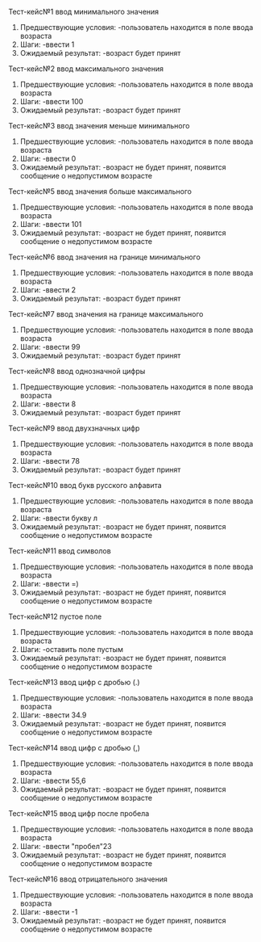 Тест-кейс№1 ввод минимального значения
1. Предшествующие условия:
-пользователь находится в поле ввода возраста
2. Шаги:
-ввести 1
3. Ожидаемый результат:
-возраст будет принят

Тест-кейс№2 ввод максимального значения
1. Предшествующие условия:
-пользователь находится в поле ввода возраста
2. Шаги:
-ввести 100
3. Ожидаемый результат:
-возраст будет принят

Тест-кейс№3 ввод значения меньше минимального 
1. Предшествующие условия:
-пользователь находится в поле ввода возраста
2. Шаги:
-ввести 0
3. Ожидаемый результат:
-возраст не будет принят, появится сообщение о недопустимом возрасте

Тест-кейс№5 ввод значения больше максимального 
1. Предшествующие условия:
-пользователь находится в поле ввода возраста
2. Шаги:
-ввести 101
3. Ожидаемый результат:
-возраст не будет принят, появится сообщение о недопустимом возрасте

Тест-кейс№6 ввод значения на границе минимального 
1. Предшествующие условия:
-пользователь находится в поле ввода возраста
2. Шаги:
-ввести 2 
3. Ожидаемый результат:
-возраст будет принят

Тест-кейс№7 ввод значения на границе максимального 
1. Предшествующие условия:
-пользователь находится в поле ввода возраста
2. Шаги:
-ввести 99
3. Ожидаемый результат:
-возраст будет принят

Тест-кейс№8 ввод однозначной цифры
1. Предшествующие условия:
-пользователь находится в поле ввода возраста
2. Шаги:
-ввести 8
3. Ожидаемый результат:
-возраст будет принят

Тест-кейс№9 ввод двухзначных цифр
1. Предшествующие условия:
-пользователь находится в поле ввода возраста
2. Шаги:
-ввести 78
3. Ожидаемый результат:
-возраст будет принят

Тест-кейс№10 ввод букв русского алфавита
1. Предшествующие условия:
-пользователь находится в поле ввода возраста
2. Шаги:
-ввести букву л
3. Ожидаемый результат:
-возраст не будет принят, появится сообщение о недопустимом возрасте

Тест-кейс№11 ввод символов
1. Предшествующие условия:
-пользователь находится в поле ввода возраста
2. Шаги:
-ввести =)
3. Ожидаемый результат:
-возраст не будет принят, появится сообщение о недопустимом возрасте

Тест-кейс№12 пустое поле
1. Предшествующие условия:
-пользователь находится в поле ввода возраста
2. Шаги:
-оставить поле пустым
3. Ожидаемый результат:
-возраст не будет принят, появится сообщение о недопустимом возрасте

Тест-кейс№13 ввод цифр с дробью (.)
1. Предшествующие условия:
-пользователь находится в поле ввода возраста
2. Шаги:
-ввести 34.9
3. Ожидаемый результат:
-возраст не будет принят, появится сообщение о недопустимом возрасте

Тест-кейс№14 ввод цифр с дробью (,)
1. Предшествующие условия:
-пользователь находится в поле ввода возраста
2. Шаги:
-ввести 55,6
3. Ожидаемый результат:
-возраст не будет принят, появится сообщение о недопустимом возрасте

Тест-кейс№15 ввод цифр после пробела
1. Предшествующие условия:
-пользователь находится в поле ввода возраста
2. Шаги:
-ввести "пробел"23
3. Ожидаемый результат:
-возраст не будет принят, появится сообщение о недопустимом возрасте

Тест-кейс№16 ввод отрицательного значения
1. Предшествующие условия:
-пользователь находится в поле ввода возраста
2. Шаги:
-ввести -1
3. Ожидаемый результат:
-возраст не будет принят, появится сообщение о недопустимом возрасте
